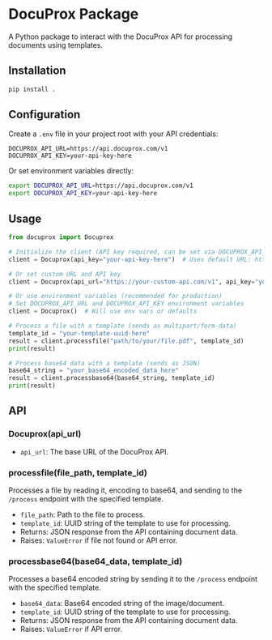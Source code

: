 # DocuProx Package

A Python package to interact with the DocuProx API for processing documents using templates.

## Installation

```bash
pip install .
```

## Configuration

Create a `.env` file in your project root with your API credentials:

```env
DOCUPROX_API_URL=https://api.docuprox.com/v1
DOCUPROX_API_KEY=your-api-key-here
```

Or set environment variables directly:

```bash
export DOCUPROX_API_URL=https://api.docuprox.com/v1
export DOCUPROX_API_KEY=your-api-key-here
```

## Usage

```python
from docuprox import Docuprox

# Initialize the client (API key required, can be set via DOCUPROX_API_KEY env var)
client = Docuprox(api_key="your-api-key-here")  # Uses default URL: https://api.docuprox.com/v1

# Or set custom URL and API key
client = Docuprox(api_url="https://your-custom-api.com/v1", api_key="your-api-key-here")

# Or use environment variables (recommended for production)
# Set DOCUPROX_API_URL and DOCUPROX_API_KEY environment variables
client = Docuprox()  # Will use env vars or defaults

# Process a file with a template (sends as multipart/form-data)
template_id = "your-template-uuid-here"
result = client.processfile("path/to/your/file.pdf", template_id)
print(result)

# Process base64 data with a template (sends as JSON)
base64_string = "your_base64_encoded_data_here"
result = client.processbase64(base64_string, template_id)
print(result)
```

## API

### Docuprox(api_url)

- `api_url`: The base URL of the DocuProx API.

### processfile(file_path, template_id)

Processes a file by reading it, encoding to base64, and sending to the `/process` endpoint with the specified template.

- `file_path`: Path to the file to process.
- `template_id`: UUID string of the template to use for processing.
- Returns: JSON response from the API containing document data.
- Raises: `ValueError` if file not found or API error.

### processbase64(base64_data, template_id)

Processes a base64 encoded string by sending it to the `/process` endpoint with the specified template.

- `base64_data`: Base64 encoded string of the image/document.
- `template_id`: UUID string of the template to use for processing.
- Returns: JSON response from the API containing document data.
- Raises: `ValueError` if API error.
